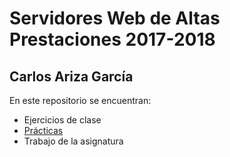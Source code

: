 # Servidores Web de Altas Prestaciones 2017-2018
## Carlos Ariza García
En este repositorio se encuentran:
- Ejercicios de clase
- [Prácticas](https://github.com/AGCarlos/Swap_1718_CAG/tree/master/practicas)
- Trabajo de la asignatura
